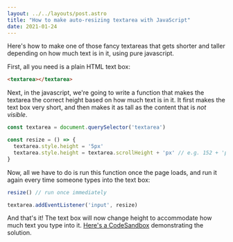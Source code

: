 ```yaml
---
layout: ../../layouts/post.astro
title: "How to make auto-resizing textarea with JavaScript"
date: 2021-01-24
---
```

Here's how to make one of those fancy textareas that gets shorter and taller depending on how much text is in it, using pure javascript. 

First, all you need is a plain HTML text box: 

```html
<textarea></textarea>
```

Next, in the javascript, we're going to write a function that makes the textarea the correct height based on how much text is in it. It first makes the text box very short, and then makes it as tall as the content that is _not visible_. 

```javascript
const textarea = document.querySelector('textarea')

const resize = () => {
  textarea.style.height = '5px'
  textarea.style.height = textarea.scrollHeight + 'px' // e.g. 152 + 'px' = '152px'
}
```

Now, all we have to do is run this function once the page loads, and run it again every time someone types into the text box: 

```javascript
resize() // run once immediately

textarea.addEventListener('input', resize)
```

And that's it! The text box will now change height to accommodate how much text you type into it. [Here's a CodeSandbox](https://codesandbox.io/s/js-textarea-auto-resize-yz0k8?file=/index.html) demonstrating the solution.  